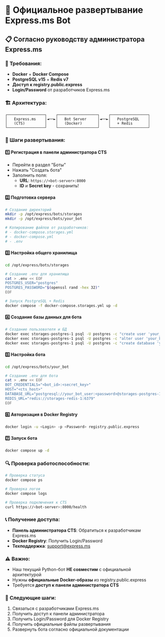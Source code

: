 # 🏢 Официальное развертывание Express.ms Bot

## 📋 Согласно руководству администратора Express.ms

### 🔑 **Требования:**
- **Docker** + **Docker Compose**
- **PostgreSQL v15** + **Redis v7**
- **Доступ к registry.public.express**
- **Login/Password** от разработчиков Express.ms

### 🏗️ **Архитектура:**
```
┌─────────────────┐    ┌──────────────────┐    ┌─────────────────┐
│   Express.ms    │◄──►│   Bot Server     │◄──►│   PostgreSQL    │
│   (CTS)         │    │   (Docker)       │    │   + Redis       │
└─────────────────┘    └──────────────────┘    └─────────────────┘
```

### 📝 **Шаги развертывания:**

#### 1️⃣ **Регистрация в панели администратора CTS**
- Перейти в раздел "Боты"
- Нажать "Создать бота"
- Заполнить поля:
  - **URL**: `https://<bot-server>:8000`
  - **ID** и **Secret key** - сохранить!

#### 2️⃣ **Подготовка сервера**
```bash
# Создание директорий
mkdir -p /opt/express/bots/storages
mkdir -p /opt/express/bots/your_bot

# Копирование файлов от разработчиков:
# - docker-compose.storages.yml
# - docker-compose.yml  
# - .env
```

#### 3️⃣ **Настройка общего хранилища**
```bash
cd /opt/express/bots/storages

# Создание .env для хранилища
cat > .env << EOF
POSTGRES_USER="postgres"
POSTGRES_PASSWORD="$(openssl rand -hex 32)"
EOF

# Запуск PostgreSQL + Redis
docker compose -f docker-compose.storages.yml up -d
```

#### 4️⃣ **Создание базы данных для бота**
```bash
# Создание пользователя и БД
docker exec storages-postgres-1 psql -U postgres -c "create user 'your_bot_user'"
docker exec storages-postgres-1 psql -U postgres -c "alter user 'your_bot_user' with password '$(openssl rand -hex 32)'"
docker exec storages-postgres-1 psql -U postgres -c "create database 'your_bot_db' with owner 'your_bot_user'"
```

#### 5️⃣ **Настройка бота**
```bash
cd /opt/express/bots/your_bot

# Создание .env для бота
cat > .env << EOF
BOT_CREDENTIALS="<bot_id>:<secret_key>"
HOST="<cts_host>"
DATABASE_URL="postgresql://your_bot_user:<password>@storages-postgres-1:5432/your_bot_db"
REDIS_URL="redis://storages-redis-1:6379"
EOF
```

#### 6️⃣ **Авторизация в Docker Registry**
```bash
docker login -u <Login> -p <Password> registry.public.express
```

#### 7️⃣ **Запуск бота**
```bash
docker compose up -d
```

### 🔍 **Проверка работоспособности:**
```bash
# Проверка статуса
docker compose ps

# Проверка логов
docker compose logs

# Проверка подключения к CTS
curl https://<bot-server>:8000/health
```

### 📞 **Получение доступа:**
- **Панель администратора CTS**: Обратиться к разработчикам Express.ms
- **Docker Registry**: Получить Login/Password
- **Техподдержка**: support@express.ms

### ⚠️ **Важно:**
- Наш текущий Python-бот **НЕ совместим** с официальной архитектурой
- Нужны **официальные Docker-образы** из registry.public.express
- Требуется **доступ к панели администратора CTS**

### 🎯 **Следующие шаги:**
1. Связаться с разработчиками Express.ms
2. Получить доступ к панели администратора
3. Получить Login/Password для Docker Registry
4. Получить официальные файлы развертывания
5. Развернуть бота согласно официальной документации
